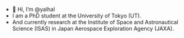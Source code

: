 - 👋 Hi, I’m @yalhal
- I am a PhD student at the University of Tokyo (UT).
- And currently research at the Institute of Space and Astronautical Science (ISAS) in Japan Aerospace Exploration Agency (JAXA).
